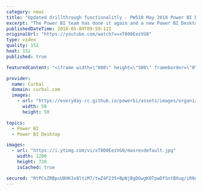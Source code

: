 ```yaml
---
category: news
title: "Updated drillthrough functionalitly - PW518 May 2018 Power BI Desktop Update"
excerpt: "The Power BI team has done it again and a new Power BI Desktop Update is here, to be precise, the May 2018 Power BI Desktop Update is here, yey!!!  It is Power Week 518!!!  In today's video, I will go through my new favourite functionality of all: The updated drillthrough functionality.  Back in September,"
publishedDateTime: 2018-05-09T09:59:12Z
originalUrl: "https://youtube.com/watch?v=xT800EezVG0"
type: video
quality: 151
heat: 151
published: true

featuredContent: "<iframe width=\"800\" height=\"500\" frameborder=\"0\" src=\"https://www.youtube.com/embed/xT800EezVG0\" allow=\"accelerometer; autoplay; encrypted-media; gyroscope; picture-in-picture\" allowfullscreen></iframe>"

provider:
  name: Curbal
  domain: curbal.com
  images:
    - url: "https://everyday-cc.github.io/powerbi/assets/images/organizations/curbal.com-50x50.jpg"
      width: 50
      height: 50

topics:
  - Power BI
  - Power BI Desktop

images:
  - url: "https://i.ytimg.com/vi/xT800EezVG0/maxresdefault.jpg"
    width: 1280
    height: 720
    isCached: true

secured: "RtPCsZRBpsU8HK3v8ltiM7/twZ4F235+BpNjBgDGwgK0TpwDfSntBXug/iR0un/QPjGVYucSEkce4BP5NjQrXCOg5dEb6ewZI3FjKUi346hZXY5jeePTVR2o2dNGJErvHMD+z+FCPxPCFWCyYfjcojVC289k8d5hZn9rr6XJakhBg4MZfC3MwN+b8hPgN7Xt4lmWiSAatBAQ77CTSIaVsSAX5KpefbiTTJxjWsAO+hvtvqVgMU8WUwthaDs9u51E3o6ZNN19LWQD/6l5YSOwEYmZ6sCKOwWCbFfphvvd++/cbBCddmNjLLr6ElBTSyxb+yKmBI63gftH/5QPfcH5vT3XDnf/EhcOPw/vkJCGUQ0Aa3b/QC9Vr9qdT/DgQkrCS0ddCQpjrYhvVvfRLQGdptUUhYFkK0F1PTnm5kZ2wQQFDv37bibd3Hj4KeOclmI1;t2EbSxX2+R3F/t7+xjpxmw=="
---
```


